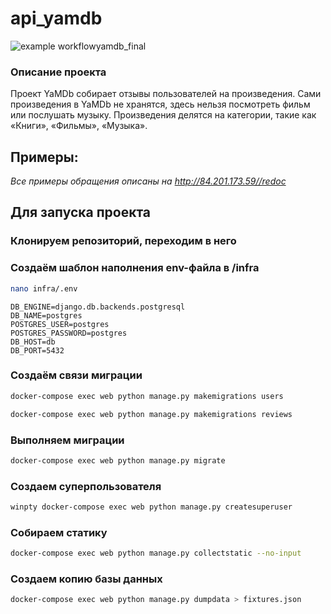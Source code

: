 # api_yamdb

![example workflow](https://github.com/JliusoO/yamdb_final/actions/workflows/yamdb_workflow.yml/badge.svg)yamdb_final

### Описание проекта

Проект YaMDb собирает отзывы пользователей на произведения. 
Сами произведения в YaMDb не хранятся, здесь нельзя посмотреть фильм или послушать музыку.
Произведения делятся на категории, такие как «Книги», «Фильмы», «Музыка».
## Примеры:
*Все примеры обращения описаны на http://84.201.173.59//redoc*

## Для запуска проекта
### Клонируем репозиторий, переходим в него
### Создаём шаблон наполнения env-файла в /infra
```bash
nano infra/.env
```
```
DB_ENGINE=django.db.backends.postgresql
DB_NAME=postgres
POSTGRES_USER=postgres
POSTGRES_PASSWORD=postgres
DB_HOST=db
DB_PORT=5432
```
### Создаём связи миграции
```bash
docker-compose exec web python manage.py makemigrations users
```
```bash
docker-compose exec web python manage.py makemigrations reviews
```
### Выполняем миграции
```bash
docker-compose exec web python manage.py migrate
```
### Создаем суперпользователя
```bash
winpty docker-compose exec web python manage.py createsuperuser
```
### Собираем статику
```bash
docker-compose exec web python manage.py collectstatic --no-input 
```
### Создаем копию базы данных
```bash
docker-compose exec web python manage.py dumpdata > fixtures.json 
```
